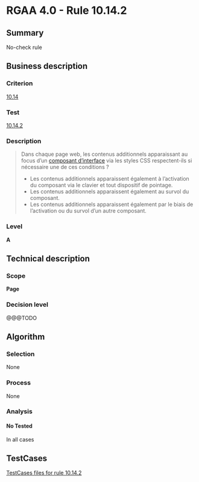 # RGAA 4.0 - Rule 10.14.2

## Summary
No-check rule


## Business description

### Criterion
[10.14](https://www.numerique.gouv.fr/publications/rgaa-accessibilite/methode/criteres/#crit-10-14)

### Test
[10.14.2](https://www.numerique.gouv.fr/publications/rgaa-accessibilite/methode/criteres/#test-10-14-2)

### Description
> Dans chaque page web, les contenus additionnels apparaissant au focus d’un [composant d’interface](https://www.numerique.gouv.fr/publications/rgaa-accessibilite/methode/glossaire/#composant-d-interface) via les styles CSS respectent-ils si nécessaire une de ces conditions ?
> 
> * Les contenus additionnels apparaissent également à l’activation du composant via le clavier et tout dispositif de pointage.
> * Les contenus additionnels apparaissent également au survol du composant.
> * Les contenus additionnels apparaissent également par le biais de l’activation ou du survol d’un autre composant.

### Level
**A**


## Technical description

### Scope
**Page**

### Decision level
@@@TODO


## Algorithm

### Selection
None

### Process
None

### Analysis

#### No Tested
In all cases


##  TestCases

[TestCases files for rule 10.14.2](https://gitlab.com/asqatasun/Asqatasun/-/tree/v5/rules/rules-rgaa4.0/src/test/resources/testcases/rgaa40//Rgaa40Rule101402/)



